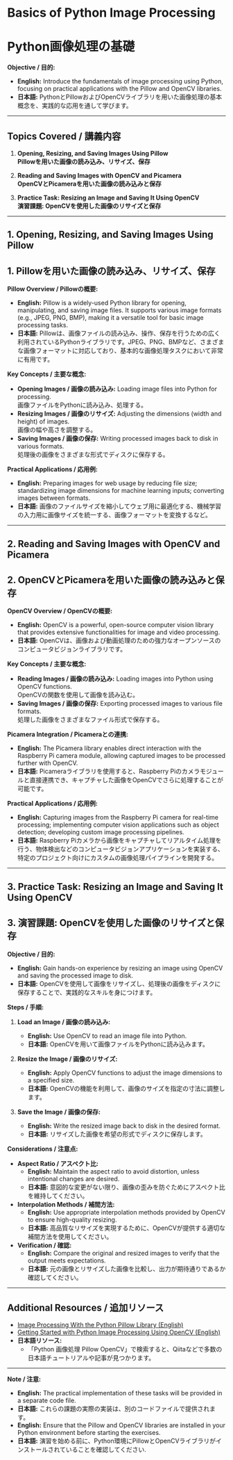 # Basics of Python Image Processing  
# Python画像処理の基礎

**Objective / 目的:**  
- **English:** Introduce the fundamentals of image processing using Python, focusing on practical applications with the Pillow and OpenCV libraries.  
- **日本語:** PythonとPillowおよびOpenCVライブラリを用いた画像処理の基本概念を、実践的な応用を通して学びます。

---

## Topics Covered / 講義内容

1. **Opening, Resizing, and Saving Images Using Pillow**  
   **Pillowを用いた画像の読み込み、リサイズ、保存**

2. **Reading and Saving Images with OpenCV and Picamera**  
   **OpenCVとPicameraを用いた画像の読み込みと保存**

3. **Practice Task: Resizing an Image and Saving It Using OpenCV**  
   **演習課題: OpenCVを使用した画像のリサイズと保存**

---

## 1. Opening, Resizing, and Saving Images Using Pillow  
## 1. Pillowを用いた画像の読み込み、リサイズ、保存

**Pillow Overview / Pillowの概要:**  
- **English:** Pillow is a widely-used Python library for opening, manipulating, and saving image files. It supports various image formats (e.g., JPEG, PNG, BMP), making it a versatile tool for basic image processing tasks.  
- **日本語:** Pillowは、画像ファイルの読み込み、操作、保存を行うための広く利用されているPythonライブラリです。JPEG、PNG、BMPなど、さまざまな画像フォーマットに対応しており、基本的な画像処理タスクにおいて非常に有用です。

**Key Concepts / 主要な概念:**  
- **Opening Images / 画像の読み込み:** Loading image files into Python for processing.  
  画像ファイルをPythonに読み込み、処理する。  
- **Resizing Images / 画像のリサイズ:** Adjusting the dimensions (width and height) of images.  
  画像の幅や高さを調整する。  
- **Saving Images / 画像の保存:** Writing processed images back to disk in various formats.  
  処理後の画像をさまざまな形式でディスクに保存する。

**Practical Applications / 応用例:**  
- **English:** Preparing images for web usage by reducing file size; standardizing image dimensions for machine learning inputs; converting images between formats.  
- **日本語:** 画像のファイルサイズを縮小してウェブ用に最適化する、機械学習の入力用に画像サイズを統一する、画像フォーマットを変換するなど。

---

## 2. Reading and Saving Images with OpenCV and Picamera  
## 2. OpenCVとPicameraを用いた画像の読み込みと保存

**OpenCV Overview / OpenCVの概要:**  
- **English:** OpenCV is a powerful, open-source computer vision library that provides extensive functionalities for image and video processing.  
- **日本語:** OpenCVは、画像および動画処理のための強力なオープンソースのコンピュータビジョンライブラリです。

**Key Concepts / 主要な概念:**  
- **Reading Images / 画像の読み込み:** Loading images into Python using OpenCV functions.  
  OpenCVの関数を使用して画像を読み込む。  
- **Saving Images / 画像の保存:** Exporting processed images to various file formats.  
  処理した画像をさまざまなファイル形式で保存する。

**Picamera Integration / Picameraとの連携:**  
- **English:** The Picamera library enables direct interaction with the Raspberry Pi camera module, allowing captured images to be processed further with OpenCV.  
- **日本語:** Picameraライブラリを使用すると、Raspberry Piのカメラモジュールと直接連携でき、キャプチャした画像をOpenCVでさらに処理することが可能です。

**Practical Applications / 応用例:**  
- **English:** Capturing images from the Raspberry Pi camera for real-time processing; implementing computer vision applications such as object detection; developing custom image processing pipelines.  
- **日本語:** Raspberry Piカメラから画像をキャプチャしてリアルタイム処理を行う、物体検出などのコンピュータビジョンアプリケーションを実装する、特定のプロジェクト向けにカスタムの画像処理パイプラインを開発する。

---

## 3. Practice Task: Resizing an Image and Saving It Using OpenCV  
## 3. 演習課題: OpenCVを使用した画像のリサイズと保存

**Objective / 目的:**  
- **English:** Gain hands-on experience by resizing an image using OpenCV and saving the processed image to disk.  
- **日本語:** OpenCVを使用して画像をリサイズし、処理後の画像をディスクに保存することで、実践的なスキルを身につけます。

**Steps / 手順:**  
1. **Load an Image / 画像の読み込み:**  
   - **English:** Use OpenCV to read an image file into Python.  
   - **日本語:** OpenCVを用いて画像ファイルをPythonに読み込みます。

2. **Resize the Image / 画像のリサイズ:**  
   - **English:** Apply OpenCV functions to adjust the image dimensions to a specified size.  
   - **日本語:** OpenCVの機能を利用して、画像のサイズを指定の寸法に調整します。

3. **Save the Image / 画像の保存:**  
   - **English:** Write the resized image back to disk in the desired format.  
   - **日本語:** リサイズした画像を希望の形式でディスクに保存します。

**Considerations / 注意点:**  
- **Aspect Ratio / アスペクト比:**  
  - **English:** Maintain the aspect ratio to avoid distortion, unless intentional changes are desired.  
  - **日本語:** 意図的な変更がない限り、画像の歪みを防ぐためにアスペクト比を維持してください。  
- **Interpolation Methods / 補間方法:**  
  - **English:** Use appropriate interpolation methods provided by OpenCV to ensure high-quality resizing.  
  - **日本語:** 高品質なリサイズを実現するために、OpenCVが提供する適切な補間方法を使用してください。  
- **Verification / 確認:**  
  - **English:** Compare the original and resized images to verify that the output meets expectations.  
  - **日本語:** 元の画像とリサイズした画像を比較し、出力が期待通りであるか確認してください。

---

## Additional Resources / 追加リソース

- [Image Processing With the Python Pillow Library (English)](https://realpython.com/image-processing-with-the-python-pillow-library/)  
- [Getting Started with Python Image Processing Using OpenCV (English)](https://www.youngwonks.com/blog/Getting-started-with-Python-Image-Processing-using-OpenCV)  
- **日本語リソース:**  
  - 「Python 画像処理 Pillow OpenCV」で検索すると、Qiitaなどで多数の日本語チュートリアルや記事が見つかります。

---

**Note / 注意:**  
- **English:** The practical implementation of these tasks will be provided in a separate code file.  
- **日本語:** これらの課題の実際の実装は、別のコードファイルで提供されます。  
- **English:** Ensure that the Pillow and OpenCV libraries are installed in your Python environment before starting the exercises.  
- **日本語:** 演習を始める前に、Python環境にPillowとOpenCVライブラリがインストールされていることを確認してください.
